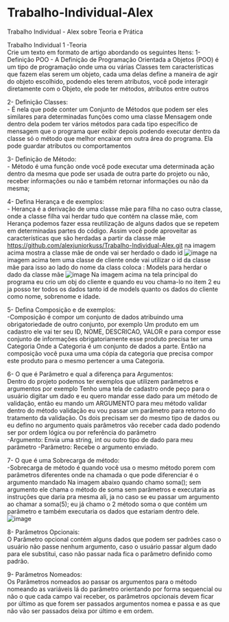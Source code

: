 # Trabalho-Individual-Alex
Trabalho Individual - 
Alex sobre Teoria e Prática

Trabalho Individual 1 -Teoria <Br>
Crie um texto em formato de artigo abordando os seguintes Itens:
  1-  Definição POO
      - A Definição de Programação Orientada a Objetos (POO) é um tipo de programação onde uma ou várias Classes tem características que fazem elas serem um objeto, cada uma delas define a maneira de agir do objeto escolhido, podendo eles terem atributos, você pode interagir diretamente com o Objeto, ele pode ter métodos, atributos entre outros 
      
  2-  Definição Classes:<Br>
      - É nela que pode conter um Conjunto de Métodos que podem ser eles similares para determinadas funções como uma classe Mensagem onde dentro dela podem ter vários métodos    para cada tipo específico de mensagem que o programa quer exibir depois podendo executar dentro da classe só o método que melhor encaixar em outra área do programa. Ela pode    guardar atributos ou comportamentos
      
     
  3-  Definição de Método:<Br>
      - Método é uma função onde você pode executar uma determinada ação dentro da mesma que pode ser usada de outra parte do projeto ou não, receber informações ou não e também   retornar informações ou não da mesma;
      
  4-  Defina Herança e de exemplos:<Br>
      - Herança é a derivação de uma classe mãe para filha no caso outra classe, onde a classe filha vai herdar tudo que contém na classe mãe, com Herança podemos fazer essa       reutilização de alguns dados que se repetem em determinadas partes do código. Assim você pode aproveitar as características que são herdadas a partir da classe mãe
       https://github.com/alexjuniorkuss/Trabalho-Individual-Alex.git
  na imagem acima mostra a classe mãe de onde vai ser herdado o dado id
  ![image](https://user-images.githubusercontent.com/84691695/125984460-38d9a4f1-95b5-4362-add3-f87ebad133e6.png)
  na imagem acima tem uma classe de cliente onde vai utilizar o id da classe mãe para isso ao lado do nome da class coloca : Models para herdar o dado da classe mãe
  ![image](https://user-images.githubusercontent.com/84691695/125984664-29441328-de23-4345-893d-5f91260119b7.png)
    Na imagem acima na tela principal do programa eu crio um obj do cliente e quando eu vou chama-lo no item 2 eu ja posso ter todos os dados tanto id de models quanto os dados do   cliente como nome, sobrenome e idade.
    
  5-  Defina Composição e de exemplos:<Br>
      -Composição é compor um conjunto de dados atribuindo uma obrigatoriedade de outro conjunto, por exemplo
      Um produto em um cadastro ele vai ter seu ID, NOME, DESCRICAO, VALOR e para compor esse conjunto de informações obrigatoriamente esse produto precisa ter uma Categoria
      Onde a Categoria é um conjunto de dados a parte. Então na composição você puxa uma uma cópia da categoria que precisa compor este produto para o mesmo pertencer a uma           Categoria.
  
  6-  O que é Parâmetro e qual a diferença para Argumentos:<Br>
            Dentro do projeto podemos ter exemplos que utilizem parâmetros e argumentos por exemplo
      Tenho uma tela de cadastro onde peço para o usuário digitar um dado e eu quero mandar esse dado para um método de validação, então eu mando um ARGUMENTO para meu método         validar dentro do método validação eu vou passar um parâmetro para retorno do tratamento da validação. Os dois precisam ser do mesmo tipo de dados ou eu defino no               argumento quais parâmetros vão receber cada dado podendo ser por ordem lógica ou por referência do parâmetro  
      -Argumento: Envia uma string, int ou outro tipo de dado para meu parâmetro
      -Parâmetro: Recebe o argumento enviado.
      
   7- O que é uma Sobrecarga de método:<Br>
      -Sobrecarga de método é quando você usa o mesmo método porem com parâmetros diferentes onde na chamada o que pode diferenciar é o argumento mandado
      Na imagem abaixo quando chamo soma(); sem argumento ele chama o método de soma sem parâmetros e executaria as instruções que daria pra mesma ali, ja no caso se eu passar         um argumento ao chamar a soma(5); eu já chamo o 2 método soma o que contém um parâmetro e também executaria os dados que estariam dentro dele.
      ![image](https://user-images.githubusercontent.com/84691695/125988239-9539a23e-e822-46ca-a56e-9a6c742482fb.png)
      
   8- Parâmetros Opcionais:<Br>
      O Parâmetro opcional contém alguns dados que podem ser padrões caso o usuário não passe nenhum argumento, caso o usuário passar algum dado para ele substitui, caso               não passar nada fica o parâmetro definido como padrão.
      
   9- Parâmetros Nomeados:<Br>
      Os Parâmetros nomeados ao passar os argumentos para o método nomeando as variáveis lá do parâmetro orientando por forma sequencial ou não o que cada campo vai receber, os         parâmetros opcionais devem ficar por último as que forem ser passados argumentos nomea e passa e as que não vão ser passados deixa por último e em ordem.

  

  
